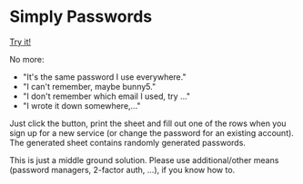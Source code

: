 # Simply Passwords

[Try it!](http://cryptobias.github.io/simply-passwords)

No more:

 * "It's the same password I use everywhere."
 * "I can't remember, maybe bunny5."
 * "I don't remember which email I used, try ..."
 * "I wrote it down somewhere,..."

Just click the button, print the sheet and fill out one of the rows when you sign up for a new service (or change the password for an existing account). The generated sheet contains randomly generated passwords.

This is just a middle ground solution. Please use additional/other means (password managers, 2-factor auth, ...), if you know how to.
